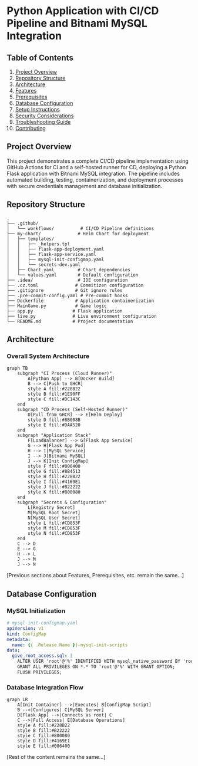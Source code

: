 # Python Application with CI/CD Pipeline and Bitnami MySQL Integration

## Table of Contents
1. [Project Overview](#project-overview)
2. [Repository Structure](#repository-structure)
3. [Architecture](#architecture)
4. [Features](#features)
5. [Prerequisites](#prerequisites)
6. [Database Configuration](#database-configuration)
7. [Setup Instructions](#setup-instructions)
8. [Security Considerations](#security-considerations)
9. [Troubleshooting Guide](#troubleshooting-guide)
10. [Contributing](#contributing)

## Project Overview
This project demonstrates a complete CI/CD pipeline implementation using GitHub Actions for CI and a self-hosted runner for CD, deploying a Python Flask application with Bitnami MySQL integration. The pipeline includes automated building, testing, containerization, and deployment processes with secure credentials management and database initialization.

## Repository Structure
```
.
├── .github/
│   └── workflows/          # CI/CD Pipeline definitions
├── my-chart/              # Helm Chart for deployment
│   ├── templates/
│   │   ├── _helpers.tpl
│   │   ├── flask-app-deployment.yaml
│   │   ├── flask-app-service.yaml
│   │   ├── mysql-init-configmap.yaml
│   │   └── secrets-dev.yaml
│   ├── Chart.yaml         # Chart dependencies
│   └── values.yaml        # Default configuration
├── .idea/                 # IDE configuration
├── .cz.toml              # Commitizen configuration
├── .gitignore            # Git ignore rules
├── .pre-commit-config.yaml # Pre-commit hooks
├── Dockerfile            # Application containerization
├── MainGame.py           # Game logic
├── app.py               # Flask application
├── live.py              # Live environment configuration
└── README.md            # Project documentation
```

## Architecture

### Overall System Architecture
```mermaid
graph TB
    subgraph "CI Process (Cloud Runner)"
        A[Python App] --> B[Docker Build]
        B --> C[Push to GHCR]
        style A fill:#228B22
        style B fill:#1E90FF
        style C fill:#DC143C
    end
    subgraph "CD Process (Self-Hosted Runner)"
        D[Pull from GHCR] --> E[Helm Deploy]
        style D fill:#8B008B
        style E fill:#DAA520
    end
    subgraph "Application Stack"
        F[LoadBalancer] --> G[Flask App Service]
        G --> H[Flask App Pod]
        H --> I[MySQL Service]
        I --> J[Bitnami MySQL]
        J --> K[Init ConfigMap]
        style F fill:#006400
        style G fill:#8B4513
        style H fill:#228B22
        style I fill:#4169E1
        style J fill:#B22222
        style K fill:#800080
    end
    subgraph "Secrets & Configuration"
        L[Registry Secret]
        M[MySQL Root Secret]
        N[MySQL User Secret]
        style L fill:#CD853F
        style M fill:#CD853F
        style N fill:#CD853F
    end
    C --> D
    E --> G
    H --> L
    J --> M
    J --> N
```

[Previous sections about Features, Prerequisites, etc. remain the same...]

## Database Configuration

### MySQL Initialization
```yaml
# mysql-init-configmap.yaml
apiVersion: v1
kind: ConfigMap
metadata:
  name: {{ .Release.Name }}-mysql-init-scripts
data:
  give_root_access.sql: |
    ALTER USER 'root'@'%' IDENTIFIED WITH mysql_native_password BY 'root';
    GRANT ALL PRIVILEGES ON *.* TO 'root'@'%' WITH GRANT OPTION;
    FLUSH PRIVILEGES;
```

### Database Integration Flow
```mermaid
graph LR
    A[Init Container] -->|Executes| B[ConfigMap Script]
    B -->|Configures| C[MySQL Server]
    D[Flask App] -->|Connects as root| C
    C -->|Full Access| E[Database Operations]
    style A fill:#228B22
    style B fill:#B22222
    style C fill:#800080
    style D fill:#4169E1
    style E fill:#006400
```

[Rest of the content remains the same...]
